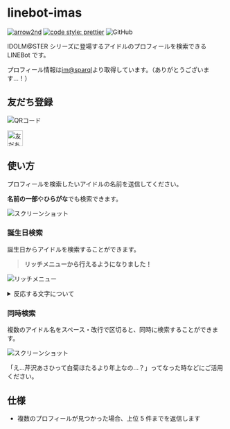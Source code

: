 # linebot-imas

[![arrow2nd](https://circleci.com/gh/arrow2nd/linebot-imas.svg?style=shield)](https://circleci.com/gh/arrow2nd/linebot-imas/tree/master)
[![code style: prettier](https://img.shields.io/badge/code_style-prettier-ff69b4.svg?style=flat)](https://github.com/prettier/prettier)
![GitHub](https://img.shields.io/github/license/arrow2nd/linebot-imas)

IDOLM@STER シリーズに登場するアイドルのプロフィールを検索できる LINEBot です。

プロフィール情報は[im@sparql](https://sparql.crssnky.xyz/imas/)より取得しています。（ありがとうございます…！）

## 友だち登録

![QRコード](https://user-images.githubusercontent.com/44780846/78094124-bac41c00-740e-11ea-9c0c-0a3704e44e31.png)

<a href="https://lin.ee/gsEi1Ik"><img src="https://scdn.line-apps.com/n/line_add_friends/btn/ja.png" alt="友だち追加" height="36" border="0"></a>

## 使い方

プロフィールを検索したいアイドルの名前を送信してください。

**名前の一部**や**ひらがな**でも検索できます。

![スクリーンショット](https://user-images.githubusercontent.com/44780846/130342672-dcc586d2-868d-49c2-8a68-dcd7dce3f3bd.png)

### 誕生日検索

誕生日からアイドルを検索することができます。

> **リッチメニューから行えるようになりました！**

![リッチメニュー](https://user-images.githubusercontent.com/44780846/101235459-241dcc80-370c-11eb-9689-917b0a01183f.png)

<details>
<summary>反応する文字について</summary>

- 「昨日・今日・明日」と「誕生日」を含む文を送ると、その日が誕生日のアイドルのプロフィールを検索します。

- 「月/日」の形で日付を送ると、その日が誕生日のアイドルのプロフィールを検索します。（例: 7/7）

</details>

### 同時検索

複数のアイドル名をスペース・改行で区切ると、同時に検索することができます。

![スクリーンショット](https://user-images.githubusercontent.com/44780846/130342691-d22ad2d4-f09e-48bc-bf5c-555d88d8a789.png)

「え...芹沢あさひって白菊ほたるより年上なの...？」ってなった時などにご活用ください。

## 仕様

- 複数のプロフィールが見つかった場合、上位 5 件までを返信します
